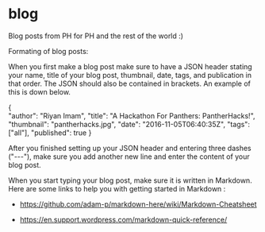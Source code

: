 # blog
Blog posts from PH for PH and the rest of the world :)

Formating of blog posts:

When you first make a blog post make sure to have a JSON header stating your name, title of your blog post, thumbnail, date, tags, and  publication in that order. 
The JSON should also be contained in brackets. An example of this is down below. 

{  
"author": "Riyan Imam",
"title": "A Hackathon For Panthers: PantherHacks!",
"thumbnail": "pantherhacks.jpg",
"date": "2016-11-05T06:40:35Z",
"tags": ["all"],
"published": true
}

After you finished setting up your JSON header and entering three dashes ("---"), make sure you add another new line and enter the content of your blog post.

When you start typing your blog post, make sure it is written in Markdown. Here are some links to help you with getting started in Markdown :

* https://github.com/adam-p/markdown-here/wiki/Markdown-Cheatsheet

* https://en.support.wordpress.com/markdown-quick-reference/
